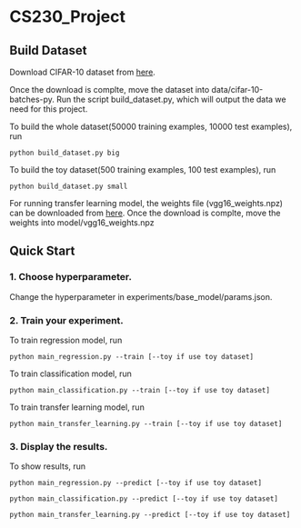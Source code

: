 # CS230_Project

## Build Dataset
Download CIFAR-10 dataset from [here](https://www.cs.toronto.edu/~kriz/cifar.html).

Once the download is complte, move the dataset into data/cifar-10-batches-py. Run the script build_dataset.py, which will output the data we need for this project.

To build the whole dataset(50000 training examples, 10000 test examples), run
```
python build_dataset.py big
```
To build the toy dataset(500 training examples, 100 test examples), run
```
python build_dataset.py small
```
For running transfer learning model, the weights file (vgg16_weights.npz) can be downloaded from [here](http://www.cs.toronto.edu/~frossard/post/vgg16/).
Once the download is complte, move the weights into model/vgg16_weights.npz

## Quick Start
### 1. Choose hyperparameter.
Change the hyperparameter in experiments/base_model/params.json.
### 2. Train your experiment. 
To train regression model, run
```
python main_regression.py --train [--toy if use toy dataset]
```
To train classification model, run
```
python main_classification.py --train [--toy if use toy dataset]
```
To train transfer learning model, run
```
python main_transfer_learning.py --train [--toy if use toy dataset]
```
### 3. Display the results.
To show results, run 
```
python main_regression.py --predict [--toy if use toy dataset]
```
```
python main_classification.py --predict [--toy if use toy dataset]
```
```
python main_transfer_learning.py --predict [--toy if use toy dataset]
```